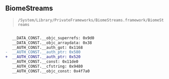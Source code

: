 ## BiomeStreams

> `/System/Library/PrivateFrameworks/BiomeStreams.framework/BiomeStreams`

```diff

   __DATA_CONST.__objc_superrefs: 0x9d0
   __DATA_CONST.__objc_arraydata: 0x38
   __AUTH_CONST.__auth_got: 0x1168
-  __AUTH_CONST.__auth_ptr: 0x580
+  __AUTH_CONST.__auth_ptr: 0x520
   __AUTH_CONST.__const: 0x11de0
   __AUTH_CONST.__cfstring: 0x9480
   __AUTH_CONST.__objc_const: 0x4f7a0

```
